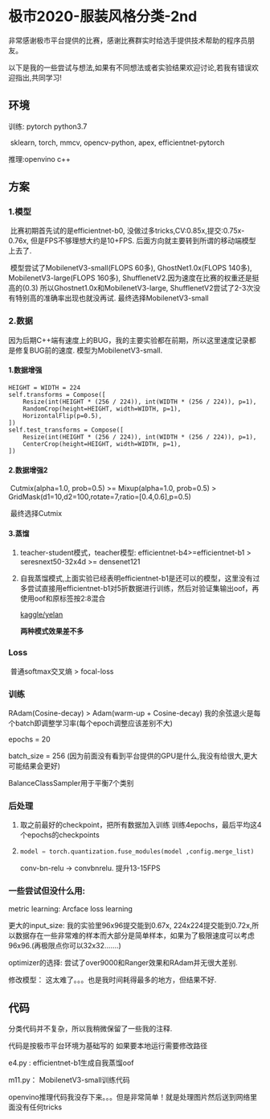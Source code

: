 # 极市2020-服装风格分类-2nd

非常感谢极市平台提供的比赛，感谢比赛群实时给选手提供技术帮助的程序员朋友。

以下是我的一些尝试与想法,如果有不同想法或者实验结果欢迎讨论,若我有错误欢迎指出,共同学习!

## 环境

训练: pytorch python3.7

​	sklearn, torch, mmcv, opencv-python, apex, efficientnet-pytorch

推理:openvino c++

## 方案

### 1.模型

​	比赛初期首先试的是efficientnet-b0, 没做过多tricks,CV:0.85x,提交:0.75x-0.76x, 但是FPS不够理想大约是10+FPS. 后面方向就主要转到所谓的移动端模型上去了.

​	模型尝试了MobilenetV3-small(FLOPS 60多), GhostNet1.0x(FLOPS 140多), MobilenetV3-large(FLOPS 160多), ShufflenetV2.因为速度在比赛的权重还是挺高的(0.3) 所以Ghostnet1.0x和MobilenetV3-large, ShufflenetV2尝试了2-3次没有特别高的准确率出现也就没再试. 最终选择MobilenetV3-small



### 2.数据

​	因为后期C++端有速度上的BUG，我的主要实验都在前期，所以这里速度记录都是修复BUG前的速度. 模型为MobilenetV3-small.

#### 1.数据增强

```
HEIGHT = WIDTH = 224
self.transforms = Compose([
    Resize(int(HEIGHT * (256 / 224)), int(WIDTH * (256 / 224)), p=1),
    RandomCrop(height=HEIGHT, width=WIDTH, p=1),
    HorizontalFlip(p=0.5),
])
self.test_transforms = Compose([
    Resize(int(HEIGHT * (256 / 224)), int(WIDTH * (256 / 224)), p=1),
    CenterCrop(height=HEIGHT, width=WIDTH, p=1),
])
```

#### 2.数据增强2

​	Cutmix(alpha=1.0, prob=0.5) >= Mixup(alpha=1.0, prob=0.5) > GridMask(d1=10,d2=100,rotate=7,ratio=[0.4,0.6],p=0.5)

​	最终选择Cutmix

#### 3.蒸馏

1. teacher-student模式，teacher模型: efficientnet-b4>=efficientnet-b1 > seresnext50-32x4d >= densenet121

2. 自我蒸馏模式,上面实验已经表明efficientnet-b1是还可以的模型，这里没有过多尝试直接用efficientnet-b1对5折数据进行训练，然后对验证集输出oof，再使用oof和原标签按2:8混合

   [kaggle/yelan](https://www.kaggle.com/c/plant-pathology-2020-fgvc7/discussion/154056)

   **两种模式效果差不多**

   

### Loss

​	普通softmax交叉熵 > focal-loss



### 训练

RAdam(Cosine-decay) > Adam(warm-up + Cosine-decay) 我的余弦退火是每个batch即调整学习率(每个epoch调整应该差别不大)

epochs = 20

batch_size = 256 (因为前面没有看到平台提供的GPU是什么,我没有给很大,更大可能结果会更好)

BalanceClassSampler用于平衡7个类别



### 后处理

1. 取之前最好的checkpoint，把所有数据加入训练 训练4epochs，最后平均这4个epochs的checkpoints

2. ```python
   model = torch.quantization.fuse_modules(model ,config.merge_list)
   ```

   conv-bn-relu -> convbnrelu. 提升13-15FPS



### 一些尝试但没什么用:

metric learning: Arcface loss learning

更大的input_size: 我的实验里96x96提交能到0.67x, 224x224提交能到0.72x,所以数据存在一些非常难的样本而大部分是简单样本，如果为了极限速度可以考虑96x96.(再极限点你可以32x32.......)

optimizer的选择: 尝试了over9000和Ranger效果和RAdam并无很大差别.

修改模型： 这太难了。。。也是我时间耗得最多的地方，但结果不好.

## 代码

分类代码并不复杂，所以我稍微保留了一些我的注释.

代码是按极市平台环境为基础写的 如果要本地运行需要修改路径

e4.py :  efficientnet-b1生成自我蒸馏oof

m11.py： MobilenetV3-small训练代码



openvino推理代码我没存下来。。。但是非常简单！就是处理图片然后送到网络里面没有任何tricks